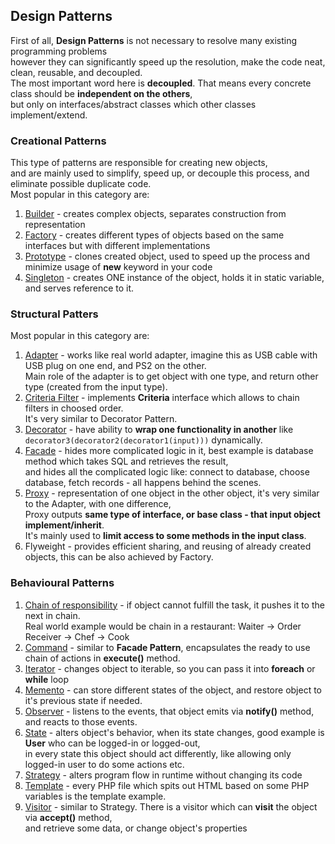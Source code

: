 ## Design Patterns
First of all, **Design Patterns** is not necessary to resolve many existing programming problems <br />
however they can significantly speed up the resolution, make the code neat, clean, reusable, and decoupled.<br />
The most important word here is **decoupled**. That means every concrete class should be **independent on the others**, <br />
but only on interfaces/abstract classes which other classes implement/extend.<br />

### Creational Patterns
This type of patterns are responsible for creating new objects, <br />
and are mainly used to simplify, speed up, or decouple this process, and eliminate possible duplicate code. <br />
Most popular in this category are:
 1. [Builder](Builder) - creates complex objects, separates construction from representation
 2. [Factory](Factory) - creates different types of objects based on the same interfaces but with different implementations
 3. [Prototype](Prototype) - clones created object, used to speed up the process and minimize usage of **new** keyword in your code
 4. [Singleton](Singleton) - creates ONE instance of the object, holds it in static variable, and serves reference to it.

### Structural Patters
Most popular in this category are:
 1. [Adapter](Adapter) - works like real world adapter, imagine this as USB cable with USB plug on one end, and PS2 on the other. <br /> Main role of the adapter is to get object with one type, and return other type (created from the input type).
 2. [Criteria Filter](CriteriaFilter) - implements **Criteria** interface which allows to chain filters in choosed order. <br /> 
                                        It's very similar to Decorator Pattern.
 3. [Decorator](Decorator) - have ability to **wrap one functionality in another** like `decorator3(decorator2(decorator1(input)))` dynamically.
 4. [Facade](Facade) - hides more complicated logic in it, best example is database method which takes SQL and retrieves the result,<br />
                       and hides all the complicated logic like: connect to database, choose database, fetch records - all happens behind the scenes.
 5. [Proxy](Proxy) - representation of one object in the other object, it's very similar to the Adapter, with one difference,<br />
                     Proxy outputs **same type of interface, or base class - that input object implement/inherit**. <br />
                     It's mainly used to **limit access to some methods in the input class**. <br />
 6. Flyweight - provides efficient sharing, and reusing of already created objects, this can be also achieved by Factory. <br />
 

### Behavioural Patterns
 1. [Chain of responsibility](ChainOfResponsibility) - if object cannot fulfill the task, it pushes it to the next in chain. <br />
    Real world example would be chain in a restaurant: Waiter -&gt; Order Receiver -&gt; Chef -> Cook <br />
 2. [Command](Command) - similar to **Facade Pattern**, encapsulates the ready to use chain of actions in **execute()** method. <br />
 3. [Iterator](Iterator) - changes object to iterable, so you can pass it into **foreach** or **while** loop <br />
 4. [Memento](Memento) - can store different states of the object, and restore object to it's previous state if needed.
 5. [Observer](Observer) - listens to the events, that object emits via **notify()** method, and reacts to those events. <br />
 6. [State](State) - alters object's behavior, when its state changes, good example is **User** who can be logged-in or logged-out,<br />
                     in every state this object should act differently, like allowing only logged-in user to do some actions etc. <br />
 7. [Strategy](Strategy) - alters program flow in runtime without changing its code <br />
 8. [Template](Template) - every PHP file which spits out HTML based on some PHP variables is the template example.<br />
 9. [Visitor](Visitor) - similar to Strategy. There is a visitor which can **visit** the object via **accept()** method, <br />
                         and retrieve some data, or change object's properties <br />
